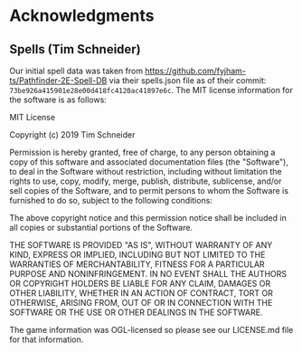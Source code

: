 # Acknowledgments

## Spells (Tim Schneider)

Our initial spell data was taken from
https://github.com/fyjham-ts/Pathfinder-2E-Spell-DB via their spells.json file
as of their commit: `73be926a415901e28e00d418fc4120ac41897e6c`. The MIT license
information for the software is as follows:

MIT License

Copyright (c) 2019 Tim Schneider

Permission is hereby granted, free of charge, to any person obtaining a copy
of this software and associated documentation files (the "Software"), to deal
in the Software without restriction, including without limitation the rights
to use, copy, modify, merge, publish, distribute, sublicense, and/or sell
copies of the Software, and to permit persons to whom the Software is
furnished to do so, subject to the following conditions:

The above copyright notice and this permission notice shall be included in all
copies or substantial portions of the Software.

THE SOFTWARE IS PROVIDED "AS IS", WITHOUT WARRANTY OF ANY KIND, EXPRESS OR
IMPLIED, INCLUDING BUT NOT LIMITED TO THE WARRANTIES OF MERCHANTABILITY,
FITNESS FOR A PARTICULAR PURPOSE AND NONINFRINGEMENT. IN NO EVENT SHALL THE
AUTHORS OR COPYRIGHT HOLDERS BE LIABLE FOR ANY CLAIM, DAMAGES OR OTHER
LIABILITY, WHETHER IN AN ACTION OF CONTRACT, TORT OR OTHERWISE, ARISING FROM,
OUT OF OR IN CONNECTION WITH THE SOFTWARE OR THE USE OR OTHER DEALINGS IN THE
SOFTWARE.

The game information was OGL-licensed so please see our LICENSE.md file for
that information.
